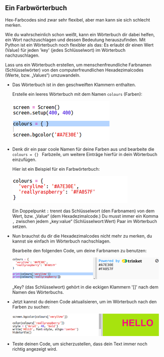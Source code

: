 ## Ein Farbwörterbuch

Hex-Farbcodes sind zwar sehr flexibel, aber man kann sie sich schlecht merken. 

Wie du wahrscheinlich schon weißt, kann ein Wörterbuch dir dabei helfen, ein Wort nachzuschlagen und dessen Bedeutung herauszufinden. Mit Python ist ein Wörterbuch noch flexibler als das: Es erlaubt dir einen Wert (Value) für jeden 'key' (jedes Schlüsselwort) im Wörterbuch nachzuschlagen.

Lass uns ein Wörterbuch erstellen, um menschenfreundliche Farbnamen (Schlüsselwörter) von den computerfreundlichen Hexadezimalcodes (Werte, bzw. „Values“) umzuwandeln.

+ Das Wörterbuch ist in den geschweiften Klammern enthalten. 

  Erstelle ein leeres Wörterbuch mit dem Namen `colours` (Farben):

   ![screenshot](images/colourful-dict.png)
   
+ Denk dir ein paar coole Namen für deine Farben aus und bearbeite die `colours = {} ` Farbzeile, um weitere Einträge hierfür in dein Wörterbuch einzufügen. 

  Hier ist ein Beispiel für ein Farbwörterbuch:

   ![screenshot](images/colourful-colours.png)
   
   Ein Doppelpunkt `:` trennt das Schlüsselwort (den Farbnamen) von dem Wert, bzw. „Value“ (dem Hexadezimalcode.) Du musst immer ein Komma `,` zwischen jedem „key:value“ (Schlüsselwort:Wert) Paar im Wörterbuch setzen. 

+ Nun brauchst du dir die Hexadezimalcodes nicht mehr zu merken, du kannst sie einfach im Wörterbuch nachschlagen. 

  Bearbeite den folgenden Code, um deine Farbnamen zu benutzen:
  
  ![screenshot](images/colourful-entries.png)
  
  „Key? (das Schlüsselwort) gehört in die eckigen Klammern '[]' nach dem Namen des Wörterbuchs. 
  
+ Jetzt kannst du deinen Code aktualisieren, um im Wörterbuch nach den Farben zu suchen:

  ![screenshot](images/colourful-use.png)
  
  
+ Teste deinen Code, um sicherzustellen, dass dein Text immer noch richtig angezeigt wird. 
